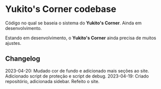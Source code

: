 # **Yukito's Corner codebase**

Código no qual se baseia o sistema do **Yukito's Corner**. Ainda em desenvolvimento.

Estando em desenvolvimento, o **Yukito's Corner** ainda precisa de muitos ajustes.

## Changelog
2023-04-20: Mudado cor de fundo e adicionado mais seções ao site. Adicionado script de proteção e script de debug.
2023-04-19: Criado repositório, adicionada sidebar. Refeito o site.

